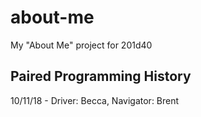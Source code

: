 # about-me
My "About Me" project for 201d40

## Paired Programming History
10/11/18 - Driver: Becca, Navigator: Brent